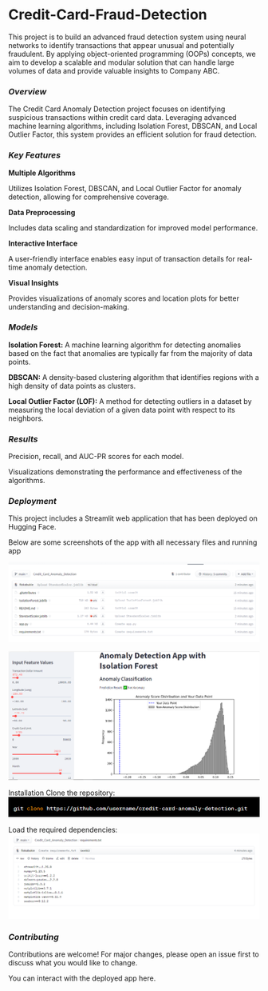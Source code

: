 # Credit-Card-Fraud-Detection
 This project is to build an advanced fraud detection system using neural networks to identify transactions that appear unusual and potentially fraudulent. By applying object-oriented programming (OOPs) concepts, we aim to develop a scalable and modular solution that can handle large volumes of data and provide valuable insights to Company ABC.

### *Overview*
The Credit Card Anomaly Detection project focuses on identifying suspicious transactions within credit card data. Leveraging advanced machine learning algorithms, including Isolation Forest, DBSCAN, and Local Outlier Factor, this system provides an efficient solution for fraud detection.

### *Key Features*
**Multiple Algorithms**

Utilizes Isolation Forest, DBSCAN, and Local Outlier Factor for anomaly detection, allowing for comprehensive coverage.

**Data Preprocessing** 

Includes data scaling and standardization for improved model performance.

**Interactive Interface**

 A user-friendly interface enables easy input of transaction details for real-time anomaly detection.

**Visual Insights** 

Provides visualizations of anomaly scores and location plots for better understanding and decision-making.

### *Models*
**Isolation Forest:**
 A machine learning algorithm for detecting anomalies based on the fact that anomalies are typically far from the majority of data points.

**DBSCAN:**
 A density-based clustering algorithm that identifies regions with a high density of data points as clusters.

**Local Outlier Factor (LOF):** A method for detecting outliers in a dataset by measuring the local deviation of a given data point with respect to its neighbors.

### *Results*
Precision, recall, and AUC-PR scores for each model.

Visualizations demonstrating the performance and effectiveness of the algorithms.

### *Deployment*

This project includes a Streamlit web application that has been deployed on Hugging Face. 

Below are some screenshots of the app with all necessary files and running app


![Alt text](files.png)

![Alt text](<predict result.png>)


Installation
Clone the repository:
![Alt text](install.png)


Load the required dependencies:
![Alt text](rtxt.png)

### *Contributing*
Contributions are welcome! For major changes, please open an issue first to discuss what you would like to change.

You can interact with the deployed app here.





